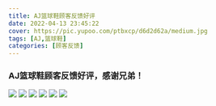 ```yaml
---
title: AJ篮球鞋顾客反馈好评
date: 2022-04-13 23:45:22
cover: https://pic.yupoo.com/ptbxcp/d6d2d62a/medium.jpg
tags: [AJ,篮球鞋]
categories: [顾客反馈]
---
```


###  AJ篮球鞋顾客反馈好评，感谢兄弟！
![](https://pic.yupoo.com/ptbxcp/7af1c6cc/e8144b08.jpg)
![](https://pic.yupoo.com/ptbxcp/1db3e3c5/2820b346.jpg)
![](https://pic.yupoo.com/ptbxcp/865902f3/fbb801c3.jpg)
![](https://pic.yupoo.com/ptbxcp/d6d2d62a/f53dd58d.jpg)
![](https://pic.yupoo.com/ptbxcp/76e3bf5a/4520cfaf.jpg)
![](https://pic.yupoo.com/ptbxcp/63918afe/477dd84a.jpg)